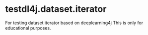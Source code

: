 # testdl4j.dataset.iterator
For testing dataset iterator based on deeplearning4j
This is only for educational purposes.

